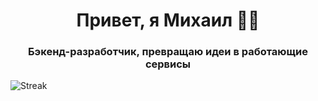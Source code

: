 <h1 align="center">Привет, я Михаил 👨‍💻</h1>
<h3 align="center">Бэкенд-разработчик, превращаю идеи в работающие сервисы</h3>


![Streak](https://streak-stats.demolab.com?user=nikkes174&theme=dracula&hide_border=true&border_radius=5)

<!--
**nikkes174/nikkes174** is a ✨ _special_ ✨ repository because its `README.md` (this file) appears on your GitHub profile.

Here are some ideas to get you started:

- 🔭 I’m currently working on ...
- 🌱 I’m currently learning ...
- 👯 I’m looking to collaborate on ...
- 🤔 I’m looking for help with ...
- 💬 Ask me about ...
- 📫 How to reach me: ...
- 😄 Pronouns: ...
- ⚡ Fun fact: ...
-->
